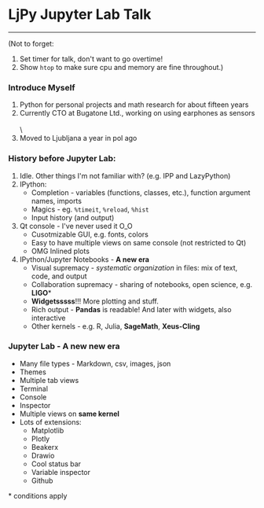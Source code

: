 # LjPy Jupyter Lab Talk
----
(Not to forget:
1. Set timer for talk, don't want to go overtime!
2. Show `htop` to make sure cpu and memory are fine throughout.)

### Introduce Myself
1. Python for personal projects and math research for about fifteen years
2. Currently CTO at Bugatone Ltd., working on using earphones as sensors
\
\
\
3. Moved to Ljubljana a year in pol ago

### History before Jupyter Lab:
1. Idle. Other things I'm not familiar with? (e.g. IPP and LazyPython)
2. IPython:
    * Completion - variables (functions, classes, etc.), function argument names, imports
    * Magics - eg. `%timeit`, `%reload`, `%hist`
    * Input history (and output)
3. Qt console - I've never used it O_O
    * Cusotmizable GUI, e.g. fonts, colors
    * Easy to have multiple views on same console (not restricted to Qt)
    * OMG Inlined plots
4. IPython/Jupyter Notebooks - **A new era**
    * Visual supremacy - *systematic organization* in files: mix of text, code, and output
    * Collaboration supremacy - sharing of notebooks, open science, e.g. **LIGO**\*
    * **Widgetsssss**!!! More plotting and stuff.
    * Rich output - **Pandas** is readable! And later with widgets, also interactive
    * Other kernels - e.g. R, Julia, **SageMath**, **Xeus-Cling**
        
### Jupyter Lab - A new new era

* Many file types - Markdown, csv, images, json
* Themes
* Multiple tab views
* Terminal
* Console
* Inspector
* Multiple views on **same kernel**
* Lots of extensions:
    * Matplotlib
    * Plotly
    * Beakerx
    * Drawio
    * Cool status bar
    * Variable inspector
    * Github
    
\* conditions apply
